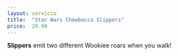 ```yaml
---
layout: servicio
title:  "Star Wars Chewbacca Slippers"
price:  29.99
---
```

**Slippers** emit two different Wookiee roars when you walk!
